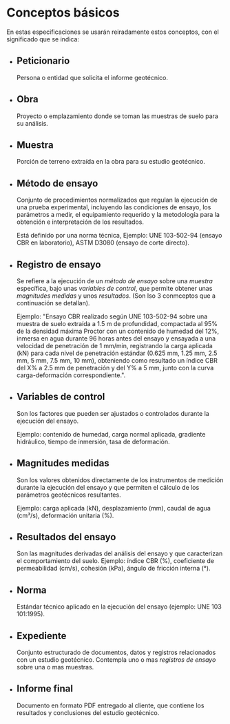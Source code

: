 # Conceptos básicos
En estas especificaciones se usarán reiradamente estos conceptos, con el significado que se indica:

- ## Peticionario

  Persona o entidad que solicita el informe geotécnico.

- ## Obra

  Proyecto o emplazamiento donde se toman las muestras de suelo para su análisis.

- ## Muestra

  Porción de terreno extraída en la obra para su estudio geotécnico.

- ## Método de ensayo

  Conjunto de procedimientos normalizados que regulan la ejecución de una prueba experimental, incluyendo las condiciones de ensayo, los parámetros a medir, el equipamiento requerido y la metodología para la obtención e interpretación de los resultados.

  Está definido por una norma técnica, Ejemplo: UNE 103-502-94 (ensayo CBR en laboratorio), ASTM D3080 (ensayo de corte directo).

- ## Registro de ensayo

  Se refiere a la ejecución de un *método de ensayo* sobre una *muestra* específica, bajo unas *variables de control*, que permite obtener unas *magnitudes medidas* y unos  *resultados*. (Son lso 3 conmceptos que a continuación se detallan).

  Ejemplo: "Ensayo CBR realizado según UNE 103-502-94 sobre una muestra de suelo extraída a 1.5 m de profundidad, compactada al 95% de la densidad máxima Proctor con un contenido de humedad del 12%, inmersa en agua durante 96 horas antes del ensayo y ensayada a una velocidad de penetración de 1 mm/min, registrando la carga aplicada (kN) para cada nivel de penetración estándar (0.625 mm, 1.25 mm, 2.5 mm, 5 mm, 7.5 mm, 10 mm), obteniendo como resultado un índice CBR del X% a 2.5 mm de penetración y del Y% a 5 mm, junto con la curva carga-deformación correspondiente.".

- ## Variables de control

  Son los factores que pueden ser ajustados o controlados durante la ejecución del ensayo.

  Ejemplo: contenido de humedad, carga normal aplicada, gradiente hidráulico, tiempo de inmersión, tasa de deformación.

- ## Magnitudes medidas

  Son los valores obtenidos directamente de los instrumentos de medición durante la ejecución del ensayo y que permiten el cálculo de los parámetros geotécnicos resultantes.

  Ejemplo: carga aplicada (kN), desplazamiento (mm), caudal de agua (cm³/s), deformación unitaria (%).

- ## Resultados del ensayo

  Son las magnitudes derivadas del análisis del ensayo y que caracterizan el comportamiento del suelo. Ejemplo: índice CBR (%), coeficiente de permeabilidad (cm/s), cohesión (kPa), ángulo de fricción interna (°).

- ## Norma

  Estándar técnico aplicado en la ejecución del ensayo (ejemplo: UNE 103 101:1995).

- ## Expediente

  Conjunto estructurado de documentos, datos y registros relacionados con un estudio geotécnico. Contempla uno o mas *registros de ensayo* sobre una o mas muestras.

- ## Informe final

  Documento en formato PDF entregado al cliente, que contiene los resultados y conclusiones del estudio geotécnico.